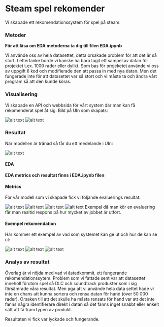 # Steam spel rekomender

Vi skapade ett rekomendationssystem för spel på steam.

### Metoder

**För att läsa om EDA metoderna ta dig till filen EDA.ipynb**

Vi använde oss av hela datasettet, detta orsakade problem för att det är så stort. I eftertanke borde vi kanske ha bara tagit ett sampel av datan för projektet t.ex. 1000 rader eller dylikt.
Som bas för projeketet använde vi oss av uppgift 6 kod och modifierade den att passa in med nya datan. Men det fungerade inte för att datasettet var så stort och vi måste ta och ändra vårt program så att den kunde köras.

### Visualisering

Vi skapade en API och webbsida för vårt system där man kan få rekomenderat spel åt sig.
Bild på UIn som skapats:

![alt text](images/image.png)
![alt text](images/image-1.png)

### Resultat

När modellen är tränad så får du ett medelande i UIn:

![alt text](images/image-3.png)

#### EDA

**EDA metrics och resultat finns i EDA.ipynb filen**

#### Metrics

För vår modell som vi skapade fick vi följande evaluerings resultat:

![alt text](images/image-8.png)
![alt text](images/image-2.png)
![alt text](images/image-9.png)
![alt text](images/image-4.png)
Exempel då man kör en evaluering får man realtid respons på hur mycket av jobbet är utfört.

#### Exempel rekomendation

Här kommer ett exempel av vad som systemet kan ge ut och hur de kan se ut:

![alt text](images/image-5.png)
![alt text](images/image-6.png)
![alt text](images/image-7.png)

### Analys av resultat

Överlag är vi nöjda med vad vi åstadkommit, ett fungerande rekomendationssytem. Problem som vi fattade sent var att datasettet innehöll förutom spel så DLC och soundtrack produkter som i sig försämrade våra resultat. Men pga att vi använde hela data settet hade vi inte en chans att kunna sortera och rensa datan för hand (över 50 000 rader). Orsaken till att det skulle ha måsta rensats för hand var att det inte fanns några identifierare direkt i datan så det fanns inget snabbt eller enkelt sätt att få fram typen av produkt.

Resultaten vi fick var lyckade och fungerande.
